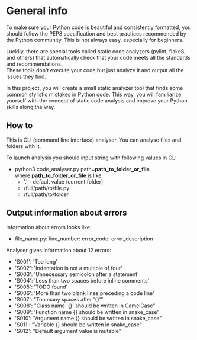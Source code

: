 # General info
To make sure your Python code is beautiful and consistently formatted, you should follow the PEP8 specification and 
best practices recommended by the Python community. This is not always easy, especially for beginners. 

Luckily, there are special tools called static code analyzers (pylint, flake8, and others) that automatically check 
that your code meets all the standards and recommendations. \
These tools don't execute your code but just analyze it 
and output all the issues they find.


In this project, you will create a small static analyzer tool that finds some common stylistic mistakes in Python code. 
This way, you will familiarize yourself with the concept of static code analysis and improve your Python skills along the way.

## How to 
This is CLI (command line interface) analyser. You can analyse files and folders with it. 

To launch analysis you should input string with following values in CL:
* python3 code_analyser.py path=**path_to_folder_or_file** \
where **path_to_folder_or_file** is like:
  * '.' - default value (current folder)
  * /full/path/to/file.py
  * /full/path/to/folder


## Output information about errors
Information about errors looks like:
* file_name.py:  line_number:  error_code:  error_description

Analyser gives information about 12 errors:
* 'S001': 'Too long'
* 'S002': 'Indentation is not a multiple of four'
* 'S003': 'Unnecessary semicolon after a statement'
* 'S004': 'Less than two spaces before inline comments'
* 'S005': 'TODO found'
* 'S006': 'More than two blank lines preceding a code line'
* 'S007': "Too many spaces after '{}'"
* 'S008': "Class name '{}' should be written in CamelCase"
* 'S009': 'Function name {} should be written in snake_case'
* 'S010': "Argument name {} should be written in snake_case"
* 'S011': "Variable {} should be written in snake_case"
* 'S012': "Default argument value is mutable"
